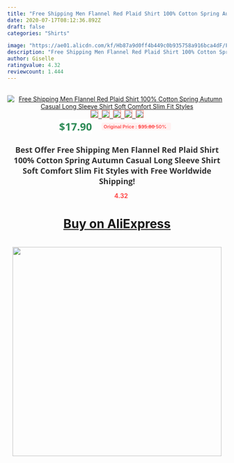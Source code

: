 ```yaml
---
title: "Free Shipping Men Flannel Red Plaid Shirt 100% Cotton Spring Autumn Casual Long Sleeve Shirt Soft Comfort Slim Fit Styles"
date: 2020-07-17T08:12:36.892Z
draft: false
categories: "Shirts"

image: "https://ae01.alicdn.com/kf/Hb87a9d0ff4b449c0b935758a916bca4dF/Free-Shipping-Men-Flannel-Red-Plaid-Shirt-100-Cotton-Spring-Autumn-Casual-Long-Sleeve-Shirt-Soft.jpg"
description: "Free Shipping Men Flannel Red Plaid Shirt 100% Cotton Spring Autumn Casual Long Sleeve Shirt Soft Comfort Slim Fit Styles"
author: Giselle
ratingvalue: 4.32
reviewcount: 1.444
---
```

<br>
<div style="text-align: center;">
<a href="https://s.click.aliexpress.com/e/_AEm5rn" target="_blank" rel="nofollow noopener noreferrer"><img alt="Free Shipping Men Flannel Red Plaid Shirt 100% Cotton Spring Autumn Casual Long Sleeve Shirt Soft Comfort Slim Fit Styles" class="magnifier-image" src="https://ae01.alicdn.com/kf/Hb87a9d0ff4b449c0b935758a916bca4dF/Free-Shipping-Men-Flannel-Red-Plaid-Shirt-100-Cotton-Spring-Autumn-Casual-Long-Sleeve-Shirt-Soft.jpg_640x640.jpg">
<br>
<img style="border:1px solid salmon" src="https://ae01.alicdn.com/kf/Hb87a9d0ff4b449c0b935758a916bca4dF/Free-Shipping-Men-Flannel-Red-Plaid-Shirt-100-Cotton-Spring-Autumn-Casual-Long-Sleeve-Shirt-Soft.jpg_120x120.jpg">&nbsp;&nbsp;<img style="border:1px solid salmon" src="https://ae01.alicdn.com/kf/Hb6dafee24b3246318904bfb45b3b942aN/Free-Shipping-Men-Flannel-Red-Plaid-Shirt-100-Cotton-Spring-Autumn-Casual-Long-Sleeve-Shirt-Soft.jpg_120x120.jpg">&nbsp;&nbsp;<img style="border:1px solid salmon" src="https://ae01.alicdn.com/kf/Hd7ea0c78f93346b4b6dfa1f62c5e17fao/Free-Shipping-Men-Flannel-Red-Plaid-Shirt-100-Cotton-Spring-Autumn-Casual-Long-Sleeve-Shirt-Soft.jpg_120x120.jpg">&nbsp;&nbsp;<img style="border:1px solid salmon" src="https://ae01.alicdn.com/kf/H88d7012db8b74737be2deffe54d88518m/Free-Shipping-Men-Flannel-Red-Plaid-Shirt-100-Cotton-Spring-Autumn-Casual-Long-Sleeve-Shirt-Soft.jpg_120x120.jpg">&nbsp;&nbsp;<img style="border:1px solid salmon" src="https://ae01.alicdn.com/kf/H145b0fbf038b4429bcde6c8d42956d2bO/Free-Shipping-Men-Flannel-Red-Plaid-Shirt-100-Cotton-Spring-Autumn-Casual-Long-Sleeve-Shirt-Soft.jpg_120x120.jpg"></a></div><br0>
<div style="text-align: center;"><span style="background-color: white; border: 0px; box-sizing: border-box; color: seagreen; display: inline-block; font-family: &quot;open sans&quot; , &quot;arial&quot; , &quot;helvetica&quot; , sans-serif , &quot;heiti&quot;; font-size: 24px; font-stretch: inherit; font-weight: 700; line-height: inherit; margin: 0px 10px 0px 0px; padding: 0px; vertical-align: middle;">$17.90 </span>
<span style="background: rgb(255 , 241 , 241); border-radius: 3px; border: 0px; box-sizing: border-box; color: #ff4747; display: inline-block; font-family: inherit; font-size: 12px; font-stretch: inherit; font-style: inherit; font-variant: inherit; font-weight: 600; line-height: inherit; margin: 0px; padding: 2px 5px; transform: scale(0.9); vertical-align: middle;">Original Price : <b style="text-decoration: line-through;">$35.80 </b> 50%&nbsp;&nbsp;</span></div>
<h1 style="color: #333333; display: inline-block; font-family: &quot;open sans&quot; , &quot;arial&quot; , &quot;helvetica&quot; , sans-serif , &quot;heiti&quot;; font-size: 18px; font-stretch: inherit; font-weight: 700; text-align: center;">Best Offer Free Shipping Men Flannel Red Plaid Shirt 100% Cotton Spring Autumn Casual Long Sleeve Shirt Soft Comfort Slim Fit Styles with Free Worldwide Shipping!</h1>
<div style="color: #ff4747; text-align: center;">
<img src="https://4.bp.blogspot.com/-M0ZcTcb-5uY/XleCXlxnR4I/AAAAAAAAAEc/OrjgMkXV1oMQFaCRZj5HQwOCBcu3w1FegCPcBGAYYCw/s1600/star.png" style="height: 15px;">&nbsp;<b>4.32</b></div>
<div class="button_cont" align="center"><a class="buynow_a" href="https://s.click.aliexpress.com/e/_AEm5rn" target="_blank" rel="nofollow noopener noreferrer"><H1>Buy on AliExpress</H1></a></div><br>
<div class="separator" style="clear: both; text-align: center;">
<img src="https://lh3.googleusercontent.com/-pTy5HemUv9M/XlePHvY0dAI/AAAAAAAAAE4/0nX5iRUoIWY8eMW9Dpxeirr157OZliDIgCLcBGAsYHQ/s1600/badge.gif" width="480">
</div>
